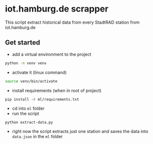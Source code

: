 # iot.hamburg.de scrapper

This script extract historical data from every StadtRAD station from iot.hamburg.de

## Get started

- add a virtual environment to the project

```bash
python -m venv venv
```

- activate it (linux command)

```bash
source venv/bin/activate
```

- install requirements (when in root of project)

```
pip install -r ml/requirements.txt
```

- cd into `ml` folder
- run the script

```
python extract-data.py
```

- right now the script extracts just one station and saves the data into `data.json` in the `ml` folder
